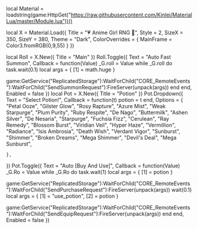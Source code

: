 local Material = loadstring(game:HttpGet("https://raw.githubusercontent.com/Kinlei/MaterialLua/master/Module.lua"))()

local X = Material.Load({
	Title = "💗 Anime Girl RNG 💫",
	Style = 2,
	SizeX = 350,
	SizeY = 380,
	Theme = "Dark",
	ColorOverrides = {
		MainFrame = Color3.fromRGB(0,9,55)
	}
})

local Roll = X.New({
	Title = "Main"
})
Roll.Toggle({
Text = "Auto Fast Summon",
Callback = function(Value)
_G.roll = Value
while _G.roll do
task.wait(0.1)
local args = {
    [1] = math.huge
}

game:GetService("ReplicatedStorage"):WaitForChild("CORE_RemoteEvents"):WaitForChild("SendSummonRequest"):FireServer(unpack(args))
end
end,
Enabled = false
})
local Pot = X.New({
	Title = "Potion"
})
Pot.Dropdown({
	Text = "Select Potion!",
	Callback = function(t)
        potion = t
	end,
	Options = {
		"Petal Ooze",
		"Gilster Glow",
		"Rosy Rapture",
		"Azure Mist",
		"Weak Starpurge",
		"Plum Purity",
		"Ruby Respite",
		"De Nago",
		"Buttermilk",
		"Ashen Silver",
		"De Nesaria",
		"Starpurge",
		"Fuchsia Fizz",
		"Cerulean",
		"Ray Remedy",
		"Blossom Burst",
		"Viridian Veil",
		"Hyper Haze",
		"Vermillion",
		"Radiance",
		"Isis Ambrosia",
		"Death Wish",
		"Verdant Vigor",
		"Sunburst",
		"Shimmer",
		"Broken Dreams",
		"Mega Shimmer",
		"Devil's Deal",
		"Mega Sunburst",
		
	},
})
Pot.Toggle({
Text = "Auto [Buy And Use]",
Callback = function(Value)
_G.Ro = Value
while _G.Ro do
task.wait(1)
local args = {
    [1] = potion
}

game:GetService("ReplicatedStorage"):WaitForChild("CORE_RemoteEvents"):WaitForChild("SendPurchaseRequest"):FireServer(unpack(args))
wait(0.1)
local args = {
    [1] = "use_potion",
    [2] = potion
}

game:GetService("ReplicatedStorage"):WaitForChild("CORE_RemoteEvents"):WaitForChild("SendEquipRequest"):FireServer(unpack(args))
end
end,
Enabled = false
})
